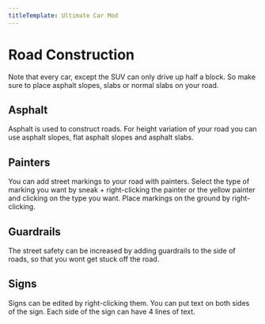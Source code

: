 ```yaml
---
titleTemplate: Ultimate Car Mod
---
```


# Road Construction

Note that every car, except the SUV can only drive up half a block.
So make sure to place asphalt slopes, slabs or normal slabs on your road.

## Asphalt

Asphalt is used to construct roads.
For height variation of your road you can use asphalt slopes, flat asphalt slopes and asphalt slabs.

## Painters

You can add street markings to your road with painters.
Select the type of marking you want by sneak + right-clicking the painter or the yellow painter and clicking on the type you want.
Place markings on the ground by right-clicking.

## Guardrails

The street safety can be increased by adding guardrails to the side of roads, so that you wont get stuck off the road.

## Signs

Signs can be edited by right-clicking them.
You can put text on both sides of the sign.
Each side of the sign can have 4 lines of text.

